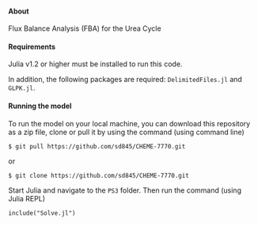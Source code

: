 #### About
Flux Balance Analysis (FBA) for the Urea Cycle

#### Requirements
Julia v1.2 or higher must be installed to run this code. 

In addition, the following packages are required: `DelimitedFiles.jl` and `GLPK.jl`.

#### Running the model

To run the model on your local machine, you can download this repository as a zip file, clone or pull it by using the command (using command line)
```
$ git pull https://github.com/sd845/CHEME-7770.git
```
or
```
$ git clone https://github.com/sd845/CHEME-7770.git
```
Start Julia and navigate to the `PS3` folder. Then run the command (using Julia REPL) 
```
include("Solve.jl")
```
